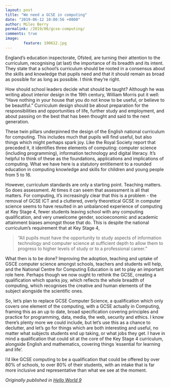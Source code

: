 ```yaml
---
layout: post
title: "We need a GCSE in computing"
date: "2019-06-12 10:00:56 +0000"
author: Miles Berry
permalink: /2019/06/gcse-computing/
comments: true
image:
        feature: 190612.jpg
---
```


England’s education inspectorate, Ofsted, are turning their attention to the curriculum, recognising (at last) the importance of its breadth and its intent. They state that a school’s curriculum should be rooted in a consensus about the skills and knowledge that pupils need and that it should remain as broad as possible for as long as possible. I think they’re right.

How should school leaders decide what should be taught? Although he was writing about interior design in the 19th century, William Morris put it well: “Have nothing in your house that you do not know to be useful, or believe to be beautiful.” Curriculum design should be about preparation for the responsibilities and opportunities of life, further study and employment, and about passing on the best that has been thought and said to the next generation.

These twin pillars underpinned the design of the English national curriculum for computing. This includes much that pupils will find useful, but also things which might perhaps spark joy. Like the Royal Society report that preceded it, it identifies three elements of computing: computer science (including programming), information technology and digital literacy. It’s helpful to think of these as the foundations, applications and implications of computing. What we have here is a statutory entitlement to a rounded education in computing knowledge and skills for children and young people from 5 to 16.

However, curriculum standards are only a starting point. Teaching matters. So does assessment. At times it can seem that assessment is all that matters. For computing, it’s increasingly clear that this is a problem - the removal of GCSE ICT and a cluttered, overly theoretical GCSE in computer science seems to have resulted in an unbalanced experience of computing at Key Stage 4, fewer students leaving school with any computing qualification, and very unwelcome gender, socioeconomic and academic attainment biases amongst those that do. This is despite the national curriculum’s requirement that at Key Stage 4,

>“All pupils must have the opportunity to study aspects of information technology and computer science at sufficient depth to allow them to progress to higher levels of study or to a professional career.”

What then is to be done? Improving the adoption, teaching and uptake of GSCE computer science amongst schools, teachers and students will help, and the National Centre for Computing Education is set to play an important role here. Perhaps though we now ought to rethink the GCSE, creating a qualification which sparks joy, which reflects the whole breadth of computing, which recognises the creative and human elements of the subject alongside the scientific ones.

So, let’s plan to replace GCSE Computer Science, a qualification which only covers one element of the computing, with a GCSE actually in Computing, framing this as an up to date, broad specification covering principles and practice for programming, data, media, the web, security and ethics. I know there’s plenty more we could include, but let’s use this as a chance to declutter, and let’s go for things which are both interesting and useful, no matter what subjects students end up taking, or what jobs they get. I have in mind a qualification that could sit at the core of the Key Stage 4 curriculum, alongside English and mathematics, covering things ‘essential for learning and life’.

I’d like GCSE computing to be a qualification that could be offered by over 80% of schools, to over 80% of their students, with an intake that is far more inclusive and representative than what we see at the moment.



*Originally published in [Hello World 9](https://helloworld.raspberrypi.org/issues/9/pdf)*
